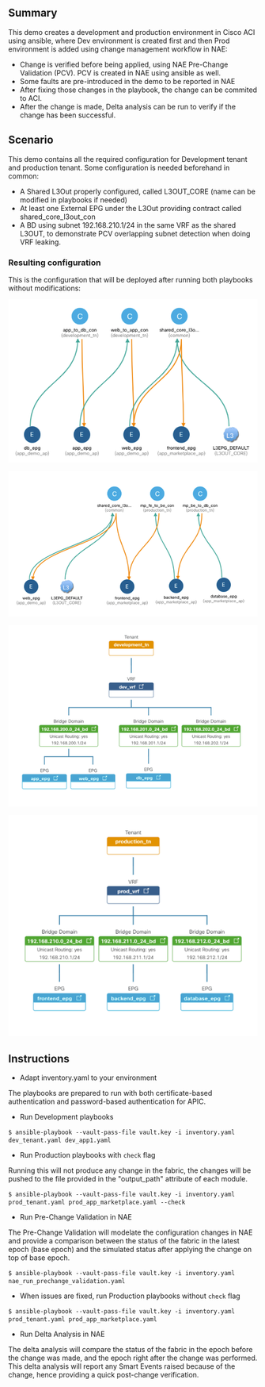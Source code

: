 ## Summary

This demo creates a development and production environment in Cisco ACI using ansible, where Dev environment is created first and then Prod environment is added using change management workflow in NAE:

* Change is verified before being applied, using NAE Pre-Change Validation (PCV). PCV is created in NAE using ansible as well.
* Some faults are pre-introduced in the demo to be reported in NAE
* After fixing those changes in the playbook, the change can be commited to ACI.
* After the change is made, Delta analysis can be run to verify if the change has been successful.

## Scenario

This demo contains all the required configuration for Development tenant and production tenant. Some configuration is needed beforehand in common:

* A Shared L3Out properly configured, called L3OUT_CORE (name can be modified in playbooks if needed)
* At least one External EPG under the L3Out providing contract called shared_core_l3out_con
* A BD using subnet 192.168.210.1/24 in the same VRF as the shared L3OUT, to demonstrate PCV overlapping subnet detection when doing VRF leaking.

### Resulting configuration

This is the configuration that will be deployed after running both playbooks without modifications:

![Development App Profile](./images/dev_ap.png)

![Production App Profile](./images/prod_ap.png)

![Development Tenant](./images/dev_net.png)

![Production Tenant](./images/prod_net.png)

## Instructions

* Adapt inventory.yaml to your environment

The playbooks are prepared to run with both certificate-based authentication and password-based authentication for APIC.

* Run Development playbooks

```
$ ansible-playbook --vault-pass-file vault.key -i inventory.yaml dev_tenant.yaml dev_app1.yaml
```

* Run Production playbooks with `check` flag

Running this will not produce any change in the fabric, the changes will be pushed to the file provided in the "output_path" attribute of each module. 

```
$ ansible-playbook --vault-pass-file vault.key -i inventory.yaml prod_tenant.yaml prod_app_marketplace.yaml --check
```

* Run Pre-Change Validation in NAE

The Pre-Change Validation will modelate the configuration changes in NAE and provide a comparison between the status of the fabric in the latest epoch (base epoch) and the simulated status after applying the change on top of base epoch.

```
$ ansible-playbook --vault-pass-file vault.key -i inventory.yaml nae_run_prechange_validation.yaml
```

* When issues are fixed, run Production playbooks without `check` flag

```
$ ansible-playbook --vault-pass-file vault.key -i inventory.yaml prod_tenant.yaml prod_app_marketplace.yaml
```

* Run Delta Analysis in NAE

The delta analysis will compare the status of the fabric in the epoch before the change was made, and the epoch right after the change was performed. This delta analysis will report any Smart Events raised because of the change, hence providing a quick post-change verification.
